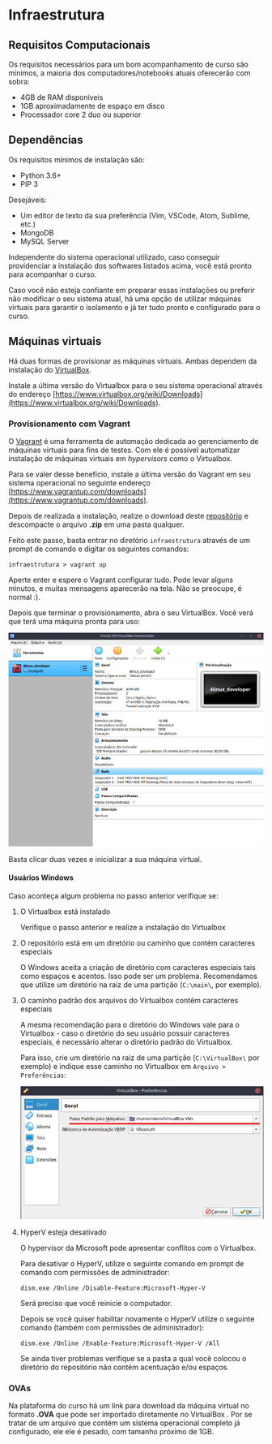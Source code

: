# Infraestrutura 

## Requisitos Computacionais

Os requisitos necessários para um bom acompanhamento de curso são mínimos, a maioria dos computadores/notebooks atuais oferecerão com sobra:

* 4GB de RAM disponíveis
* 1GB aproximadamente de espaço em disco
* Processador core 2 duo ou superior


## Dependências

Os requisitos mínimos de instalação são:

* Python 3.6+
* PIP 3

Desejáveis:

* Um editor de texto da sua preferência (Vim, VSCode, Atom, Sublime, etc.)
* MongoDB
* MySQL Server


Independente do sistema operacional utilizado, caso conseguir providenciar a instalação dos softwares listados acima, você está pronto para acompanhar o curso.

Caso você não esteja confiante em preparar essas instalações ou preferir não modificar o seu sistema atual, há uma opção de utilizar máquinas virtuais para garantir o isolamento e já ter tudo pronto e configurado para o curso.


## Máquinas virtuais

Há duas formas de provisionar as máquinas virtuais. Ambas dependem da instalação do [VirtualBox](https://www.virtualbox.org). 

Instale a última versão do Virtualbox para o seu sistema operacional através do endereço [https://www.virtualbox.org/wiki/Downloads](https://www.virtualbox.org/wiki/Downloads).  


### Provisionamento com Vagrant

O [Vagrant](https://vagrantup.com) é uma ferramenta de automação dedicada ao gerenciamento de máquinas virtuais para fins de testes. Com ele é possível automatizar instalação de máquinas virtuais em _hypervisors_ como o Virtualbox. 

Para se valer desse benefício, instale a última versão do Vagrant em seu sistema operacional no seguinte endereço [https://www.vagrantup.com/downloads](https://www.vagrantup.com/downloads).

Depois de realizada a instalação, realize o download deste [repositório](https://github.com/4linux/4520/archive/main.zip) e descompacte o arquivo **.zip** em uma pasta qualquer. 

Feito este passo, basta entrar no diretório `infraestrutura` através de um prompt de comando e digitar os seguintes comandos:

```
infraestrutura > vagrant up
```

Aperte enter e espere o Vagrant configurar tudo. Pode levar alguns minutos, e muitas mensagens aparecerão na tela. Não se preocupe, é normal :).

Depois que terminar o provisionamento, abra o seu VirtualBox. Você verá que terá uma máquina pronta para uso:

![Console VirtualBox](images/vbox1.png)

Basta clicar duas vezes e inicializar a sua máquina virtual.


#### Usuários Windows

Caso aconteça algum problema no passo anterior verifique se:

1. O Virtualbox está instalado
  
	Verifique o passo anterior e realize a instalação do Virtualbox

1. O repositório está em um diretório ou caminho que contém caracteres especiais
  
	O Windows aceita a criação de diretório com caracteres especiais tais como espaços e acentos. Isso pode ser um problema. Recomendamos que utilize um diretório na raiz de uma partição (`C:\main\`, por exemplo). 
  
1. O caminho padrão dos arquivos do Virtualbox contém caracteres especiais
	
	A mesma recomendação para o diretório do Windows vale para o Virtualbox - caso o diretório do seu usuário possuir caracteres especiais, é necessário alterar o diretório padrão do Virtualbox.
	
	Para isso, crie um diretório na raiz de uma partição (`C:\VirtualBox\` por exemplo) e indique esse caminho no Virtualbox em `Arquivo > Preferências`:

  	![Alteração pasta padrão do VBox](images/vbox2.png)
  
1. HyperV esteja desativado
  
	O hypervisor da Microsoft pode apresentar conflitos com o Virtualbox.

  	Para desativar o HyperV, utilize o seguinte comando em prompt de comando com permissões de administrador:

	``` shell
	dism.exe /Online /Disable-Feature:Microsoft-Hyper-V
	```

	Será preciso que você reinicie o computador.

	Depois se você quiser habilitar novamente o HyperV utilize o seguinte comando (também com permissões de administrador):

	``` shell
	dism.exe /Online /Enable-Feature:Microsoft-Hyper-V /All	
	```

	Se ainda tiver problemas verifique se a pasta a qual você colocou o diretório do repositório não contém acentuação e/ou espaços. 



### OVAs 

Na plataforma do curso há um link para download da máquina virtual no formato  **.OVA** que pode ser importado diretamente no VirtualBox . Por se tratar de um arquivo que contém um sistema operacional completo já configurado, ele ele é pesado, com tamanho próximo de 1GB. 




